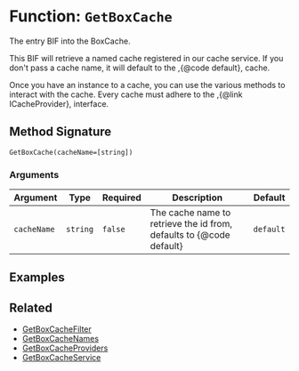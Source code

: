 [comment]: # (Note: This documentation is generated dynamically in the build process.  To modify the contents, change the javadoc on the _invoke method of the BIF class)

# Function: `GetBoxCache`

The entry BIF into the BoxCache.

This BIF will retrieve a named cache registered in our cache service.
 If you don't pass a cache name, it will default to the ,{@code default}, cache.

 Once you have an instance to a cache, you can use the various methods to interact with the cache.
 Every cache must adhere to the ,{@link ICacheProvider}, interface.

## Method Signature

```
GetBoxCache(cacheName=[string])
```

### Arguments


| Argument | Type | Required | Description | Default |
|----------|------|----------|-------------|---------|
| `cacheName` | `string` | `false` | The cache name to retrieve the id from, defaults to {@code default} | `default` |

## Examples



## Related

  * [GetBoxCacheFilter](./GetBoxCacheFilter.md)
  * [GetBoxCacheNames](./GetBoxCacheNames.md)
  * [GetBoxCacheProviders](./GetBoxCacheProviders.md)
  * [GetBoxCacheService](./GetBoxCacheService.md)
